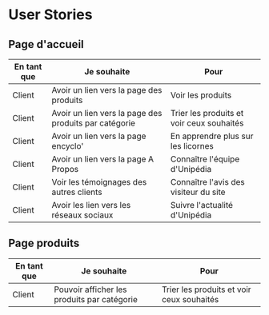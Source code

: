 # User Stories

## Page d'accueil

| En tant que |                      Je souhaite                      |                    Pour                   |
|-------------|-------------------------------------------------------|-------------------------------------------|
|    Client   |        Avoir un lien vers la page des produits        |            Voir les produits              |
|    Client   | Avoir un lien vers la page des produits par catégorie | Trier les produits et voir ceux souhaités |
|    Client   |          Avoir un lien vers la page encyclo'          |     En apprendre plus sur les licornes    |
|    Client   |         Avoir un lien vers la page A Propos           |       Connaître l'équipe d'Unipédia       |
|    Client   |        Voir les témoignages des autres clients        |   Connaître l'avis des visiteur du site   |
|    Client   |        Avoir les lien vers les réseaux sociaux        |       Suivre l'actualité d'Unipédia       |



## Page produits

| En tant que |                 Je souhaite                 |                    Pour                   |
|-------------|---------------------------------------------|-------------------------------------------|
|    Client   | Pouvoir afficher les produits par catégorie | Trier les produits et voir ceux souhaités |